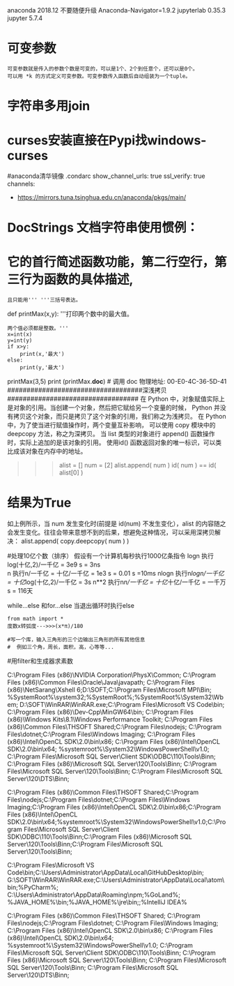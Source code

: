 anaconda 2018.12    不要随便升级
    Anaconda-Navigator=1.9.2
    jupyterlab 0.35.3
    jupyter 5.7.4
            
# 可变参数
    可变参数就是传入的参数个数是可变的，可以是1个、2个到任意个，还可以是0个。
    可以用 *k 的方式定义可变参数。可变参数传入函数后自动组装为一个tuple。
# 字符串多用join
# curses安装直接在Pypi找windows-curses
#anaconda清华镜像 .condarc
show_channel_urls: true
ssl_verify: true
channels:
  - https://mirrors.tuna.tsinghua.edu.cn/anaconda/pkgs/main/

# DocStrings 文档字符串使用惯例：
# 它的首行简述函数功能，第二行空行，第三行为函数的具体描述,
    且只能用''' '''三括号表达。
def printMax(x,y):
    '''打印两个数中的最大值。
    
    两个值必须都是整数。'''
    x=int(x)
    y=int(y)
    if x>y:
        print(x,'最大')
    else:
        print(y,'最大')
        
printMax(3,5)
print (printMax.__doc__) # 调用 doc
物理地址: ‎00-E0-4C-36-5D-41
###################################深浅拷贝##################################
在 Python 中，对象赋值实际上是对象的引用。当创建一个对象，然后把它赋给另一个变量的时候，
    Python 并没有拷贝这个对象，而只是拷贝了这个对象的引用，我们称之为浅拷贝。
在 Python 中，为了使当进行赋值操作时，两个变量互补影响，
    可以使用 copy 模块中的 deepcopy 方法，称之为深拷贝。
当 list 类型的对象进行 append() 函数操作时，实际上追加的是该对象的引用。
    使用id() 函数返回对象的唯一标识，可以类比成该对象在内存中的地址。
>>>alist = []
>>> num = [2]
>>> alist.append( num )
>>> id( num ) == id( alist[0] )
# 结果为True
如上例所示，当 num 发生变化时(前提是 id(num) 不发生变化），alist 的内容随之会发生变化。往往会带来意想不到的后果，想避免这种情况，可以采用深拷贝解决：
alist.append( copy.deepcopy( num ) )
    
#处理10亿个数（排序）
    假设有一个计算机每秒执行1000亿条指令
    logn    执行log(十亿,2)/一千亿                         = 3e9 s = 3ns   
    n       执行n/一千亿 = 十亿/一千亿                     = 1e3 s = 0.01 s =10ms
    nlogn   执行n*logn/一千亿 = 十亿*log(十亿,2)/一千亿    = 3s
    n**2    执行n*n/一千亿 = 十亿*十亿/一千亿              = 一千万 s = 116天

while...else 和for...else
    当退出循环时执行else

    from math import *
    度数x转弧度--->>>(x*π)/180

    #写一个库，输入三角形的三个边输出三角形的所有其他信息
    #  例如三个角，周长，面积，高，心等等...
 #用filter和生成器求素数
 
C:\Program Files (x86)\NVIDIA Corporation\PhysX\Common;
C:\Program Files (x86)\Common Files\Oracle\Java\javapath;
C:\Program Files (x86)\NetSarang\Xshell 6\;D:\SOFT\;C:\Program Files\Microsoft MPI\Bin\;
%SystemRoot%\system32;%SystemRoot%;%SystemRoot%\System32\Wbem;
D:\SOFT\WinRAR\WinRAR.exe;C:\Program Files\Microsoft VS Code\bin;
C:\Program Files (x86)\Dev-Cpp\MinGW64\bin;
C:\Program Files (x86)\Windows Kits\8.1\Windows Performance Toolkit\;
C:\Program Files (x86)\Common Files\THSOFT Shared;C:\Program Files\nodejs\;
C:\Program Files\dotnet\;C:\Program Files\Windows Imaging\;
C:\Program Files (x86)\Intel\OpenCL SDK\2.0\bin\x86;
C:\Program Files (x86)\Intel\OpenCL SDK\2.0\bin\x64;
%systemroot%\System32\WindowsPowerShell\v1.0\;
C:\Program Files\Microsoft SQL Server\Client SDK\ODBC\110\Tools\Binn\;
C:\Program Files (x86)\Microsoft SQL Server\120\Tools\Binn\;
C:\Program Files\Microsoft SQL Server\120\Tools\Binn\;
C:\Program Files\Microsoft SQL Server\120\DTS\Binn\;

C:\Program Files (x86)\Common Files\THSOFT Shared;C:\Program Files\nodejs\;C:\Program Files\dotnet\;C:\Program Files\Windows Imaging\;C:\Program Files (x86)\Intel\OpenCL SDK\2.0\bin\x86;C:\Program Files (x86)\Intel\OpenCL SDK\2.0\bin\x64;%systemroot%\System32\WindowsPowerShell\v1.0\;C:\Program Files\Microsoft SQL Server\Client SDK\ODBC\110\Tools\Binn\;C:\Program Files (x86)\Microsoft SQL Server\120\Tools\Binn\;C:\Program Files\Microsoft SQL Server\120\Tools\Binn\;

C:\Program Files\Microsoft VS Code\bin;C:\Users\Administrator\AppData\Local\GitHubDesktop\bin;
G:\SOFT\WinRAR\WinRAR.exe;C:\Users\Administrator\AppData\Local\atom\bin;%PyCharm%;
C:\Users\Administrator\AppData\Roaming\npm;%GoLand%;
%JAVA_HOME%\bin;%JAVA_HOME%\jre\bin;;%IntelliJ IDEA%

C:\Program Files (x86)\Common Files\THSOFT Shared;
C:\Program Files\nodejs\;C:\Program Files\dotnet\;
C:\Program Files\Windows Imaging\;
C:\Program Files (x86)\Intel\OpenCL SDK\2.0\bin\x86;
C:\Program Files (x86)\Intel\OpenCL SDK\2.0\bin\x64;
%systemroot%\System32\WindowsPowerShell\v1.0\;
C:\Program Files\Microsoft SQL Server\Client SDK\ODBC\110\Tools\Binn\;
C:\Program Files (x86)\Microsoft SQL Server\120\Tools\Binn\;
C:\Program Files\Microsoft SQL Server\120\Tools\Binn\;
C:\Program Files\Microsoft SQL Server\120\DTS\Binn\;
